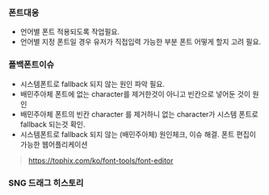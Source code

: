 



### 폰트대응
- 언어별 폰트 적용되도록 작업필요.
- 언어별 지정 폰트일 경우 유저가 직접입력 가능한 부분 폰트 어떻게 할지 고려 필요. 


### 폴백폰트이슈
- 시스템폰트로 fallback 되지 않는 원인 파악 필요. 
- 배민주아체 폰트에 없는 character를 제거한것이 아니고 빈칸으로 넣어둔 것이 원인 
- 배민주아체 폰트의 빈칸 character 를 제거하니 없는 character가 시스템 폰트로 fallback 되는것 확인. 
- 시스템폰트로 fallback 되지 않는 (배민주아체) 원인체크, 이슈 해결.
	폰트 편집이 가능한 웹어플리케이션
> 	https://tophix.com/ko/font-tools/font-editor



### SNG 드래그 히스토리